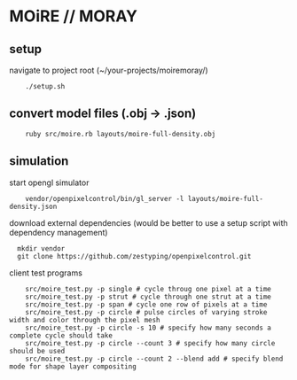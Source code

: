 # MOiRE // MORAY
<!--- TODO: this is very manual, add dependency management and setup script -->
## setup

navigate to project root (~/your-projects/moiremoray/)

```
    ./setup.sh
```

## convert model files (.obj -> .json)

```
    ruby src/moire.rb layouts/moire-full-density.obj
```

## simulation

start opengl simulator

```
    vendor/openpixelcontrol/bin/gl_server -l layouts/moire-full-density.json
```

download external dependencies (would be better to use a setup script with dependency management)

```
  mkdir vendor
  git clone https://github.com/zestyping/openpixelcontrol.git
```

client test programs

```
    src/moire_test.py -p single # cycle throug one pixel at a time
    src/moire_test.py -p strut # cycle through one strut at a time
    src/moire_test.py -p span # cycle one row of pixels at a time
    src/moire_test.py -p circle # pulse circles of varying stroke width and color through the pixel mesh
    src/moire_test.py -p circle -s 10 # specify how many seconds a complete cycle should take
    src/moire_test.py -p circle --count 3 # specify how many circle should be used
    src/moire_test.py -p circle --count 2 --blend add # specify blend mode for shape layer compositing
```
